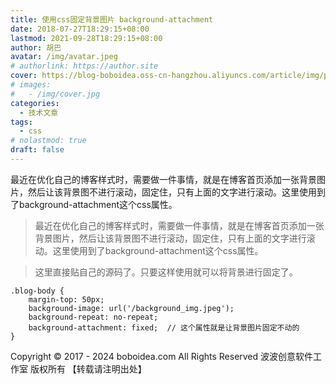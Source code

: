 ```yaml
---
title: 使用css固定背景图片 background-attachment
date: 2018-07-27T18:29:15+08:00
lastmod: 2021-09-28T18:29:15+08:00
author: 胡巴
avatar: /img/avatar.jpeg
# authorlink: https://author.site
cover: https://blog-boboidea.oss-cn-hangzhou.aliyuncs.com/article/img/posts/使用css固定背景图片 background-attachment.jpg
# images:
#   - /img/cover.jpg
categories:
  - 技术文章
tags:
  - css
# nolastmod: true
draft: false
---
```


最近在优化自己的博客样式时，需要做一件事情，就是在博客首页添加一张背景图片，然后让该背景图不进行滚动，固定住，只有上面的文字进行滚动。这里使用到了background-attachment这个css属性。

<!--more-->

> 最近在优化自己的博客样式时，需要做一件事情，就是在博客首页添加一张背景图片，然后让该背景图不进行滚动，固定住，只有上面的文字进行滚动。这里使用到了background-attachment这个css属性。

> 这里直接贴自己的源码了。只要这样使用就可以将背景进行固定了。

```
.blog-body {
	margin-top: 50px;
	background-image: url('/background_img.jpeg');
	background-repeat: no-repeat;
	background-attachment: fixed;  // 这个属性就是让背景图片固定不动的
}
```

<!--declare-declare-->

Copyright &copy; 2017 - 2024 boboidea.com All Rights Reserved 波波创意软件工作室 版权所有 【转载请注明出处】
